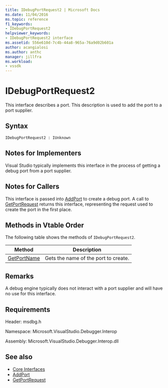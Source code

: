 ```yaml
---
title: IDebugPortRequest2 | Microsoft Docs
ms.date: 11/04/2016
ms.topic: reference
f1_keywords:
- IDebugPortRequest2
helpviewer_keywords:
- IDebugPortRequest2 interface
ms.assetid: 556e610d-7c4b-44a8-965a-76a9d02b601a
author: acangialosi
ms.author: anthc
manager: jillfra
ms.workload:
- vssdk
---
```

# IDebugPortRequest2
This interface describes a port. This description is used to add the port to a port supplier.

## Syntax

```
IDebugPortRequest2 : IUnknown
```

## Notes for Implementers
 Visual Studio typically implements this interface in the process of getting a debug port from a port supplier.

## Notes for Callers
 This interface is passed into [AddPort](../../../extensibility/debugger/reference/idebugportsupplier2-addport.md) to create a debug port. A call to [GetPortRequest](../../../extensibility/debugger/reference/idebugport2-getportrequest.md) returns this interface, representing the request used to create the port in the first place.

## Methods in Vtable Order
 The following table shows the methods of `IDebugPortRequest2`.

|Method|Description|
|------------|-----------------|
|[GetPortName](../../../extensibility/debugger/reference/idebugportrequest2-getportname.md)|Gets the name of the port to create.|

## Remarks
 A debug engine typically does not interact with a port supplier and will have no use for this interface.

## Requirements
 Header: msdbg.h

 Namespace: Microsoft.VisualStudio.Debugger.Interop

 Assembly: Microsoft.VisualStudio.Debugger.Interop.dll

## See also
- [Core Interfaces](../../../extensibility/debugger/reference/core-interfaces.md)
- [AddPort](../../../extensibility/debugger/reference/idebugportsupplier2-addport.md)
- [GetPortRequest](../../../extensibility/debugger/reference/idebugport2-getportrequest.md)
